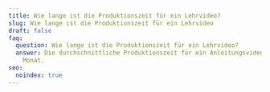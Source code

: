 ```yaml
---
title: Wie lange ist die Produktionszeit für ein Lehrvideo?
slug: Wie lange ist die Produktionszeit für ein Lehrvideo
draft: false
faq:
  question: Wie lange ist die Produktionszeit für ein Lehrvideo?
  answer: Die durchschnittliche Produktionszeit für ein Anleitungsvideo beträgt 1
    Monat.
seo:
  noindex: true
---
```

